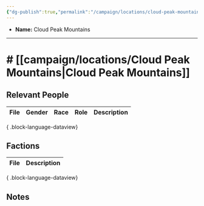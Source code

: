 ```yaml
---
{"dg-publish":true,"permalink":"/campaign/locations/cloud-peak-mountains/","noteIcon":"","created":"2025-10-26T20:22:24.155-07:00","updated":"2025-10-27T16:35:07.764-07:00"}
---
```



<p><span><ul>
<li dir="auto"><strong>Name:</strong> Cloud Peak Mountains</li>
</ul></span></p>

---

# # [[campaign/locations/Cloud Peak Mountains\|Cloud Peak Mountains]]


## Relevant People
| File | Gender | Race | Role | Description |
| ---- | ------ | ---- | ---- | ----------- |

{ .block-language-dataview}

## Factions
| File | Description |
| ---- | ----------- |

{ .block-language-dataview}

## Notes

